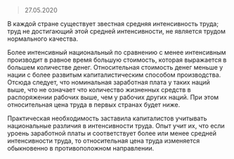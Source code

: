 > 27.05.2020

В каждой стране существует звестная средняя интенсивность труда; труд не достигающий этой средней интенсивности, не является трудом нормального качества.

Более интенсивный национальный по сравнению с менее интенсивным производит в равное время большую стоимость, которая выражается в большем количестве денег. Относительная стоимость денег меньше у нации с более развитым капиталистическим способом производства. Отсюда следует, что номинальная заработная плата у таких наций выше, что не означает что количество жизненных средств в распоряжении рабочих выше, чем у рабочих других наций. При этом относительная цена труда в первых странах будет ниже.

Практическая необходимость заставила капиталистов учитывать национальные различия в интенсивности труда. Опыт учит их, что если уроень заработной платы и соответствует более или менее средней интенсивности труда, то относительная цена труда изменяется обыкновенно в противоположном направлении.

